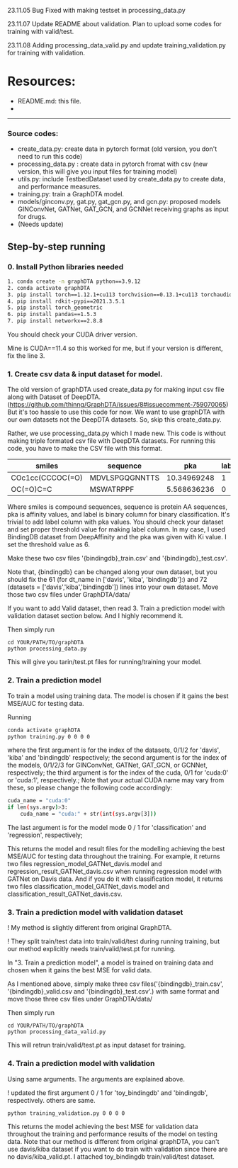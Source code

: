 23.11.05 Bug Fixed with making testset in processing_data.py

23.11.07 Update README about validation. Plan to upload some codes for training with valid/test.

23.11.08 Adding processing_data_valid.py and update training_validation.py for training with validation.

# Resources:

+ README.md: this file.
+ 

---------


###  Source codes:
+ create_data.py: create data in pytorch format (old version, you don't need to run this code)
+ processing_data.py : create data in pytorch fromat with csv (new version, this will give you input files for training model)
+ utils.py: include TestbedDataset used by create_data.py to create data, and performance measures.
+ training.py: train a GraphDTA model.
+ models/ginconv.py, gat.py, gat_gcn.py, and gcn.py: proposed models GINConvNet, GATNet, GAT_GCN, and GCNNet receiving graphs as input for drugs.
+ (Needs update)
## Step-by-step running


### 0. Install Python libraries needed

```sh
1. conda create -n graphDTA python==3.9.12
2. conda activate graphDTA
3. pip install torch==1.12.1+cu113 torchvision==0.13.1+cu113 torchaudio==0.12.1 --extra-index-url https://download.pytorch.org/whl/cu113
4. pip install rdkit-pypi==2021.3.5.1
5. pip install torch_geometric
6. pip install pandas==1.5.3
7. pip install networkx==2.8.8
```
You should check your CUDA driver version.

Mine is CUDA==11.4 so this worked for me, but if your version is different, fix the line 3.


### 1. Create csv data & input dataset for model.
The old version of graphDTA used create_data.py for making input csv file along with Dataset of DeepDTA. (https://github.com/thinng/GraphDTA/issues/8#issuecomment-759070065)
But it's too hassle to use this code for now. We want to use graphDTA with our own datasets not the DeepDTA datasets.
So, skip this create_data.py.

Rather, we use processing_data.py which I made new. This code is without making triple formated csv file with DeepDTA datasets.
For running this code, you have to make the CSV file with this format.


| smiles  | sequence | pka | label |
| ------------- | ------------- |------------- |------------- |
| COc1cc(CCCOC(=O)  | MDVLSPGQGNNTTS  |10.34969248 | 1 |
| OC(=O)C=C | MSWATRPPF  |5.568636236 | 0

Where smiles is compound sequences, sequence is protein AA sequences, pka is affinity values, and label is binary column for binary classification.
It's trivial to add label column with pka values. You should check your dataset and set proper threshold value for making label column.
In my case, I used BindingDB dataset from DeepAffinity and the pka was given with Ki value. I set the threshold value as 6.

Make these two csv files '{bindingdb}_train.csv' and '{bindingdb}_test.csv'.

Note that, {bindingdb} can be changed along your own dataset, but you should fix the 61 (for dt_name in ['davis', 'kiba', 'bindingdb']:)
and 72 (datasets = ['davis','kiba','bindingdb']) lines into your own dataset.
Move those two csv files under GraphDTA/data/

If you want to add Valid dataset, then read 3. Train a prediction model with validation dataset section below.
And I highly recommend it.

Then simply run 
```
cd YOUR/PATH/TO/graphDTA
python processing_data.py
```

This will give you tarin/test.pt files for running/training your model.

### 2. Train a prediction model
To train a model using training data. The model is chosen if it gains the best MSE/AUC for testing data.

Running 

```sh
conda activate graphDTA
python training.py 0 0 0 0
```


where the first argument is for the index of the datasets, 0/1/2 for 'davis', 'kiba' and 'bindingdb' respectively;
 the second argument is for the index of the models, 0/1/2/3 for GINConvNet, GATNet, GAT_GCN, or GCNNet, respectively;
 the third argument is for the index of the cuda, 0/1 for 'cuda:0' or 'cuda:1', respectively.;
 Note that your actual CUDA name may vary from these, so please change the following code accordingly:
```sh
cuda_name = "cuda:0"
if len(sys.argv)>3:
    cuda_name = "cuda:" + str(int(sys.argv[3])) 
```
 The last argument is for the model mode 0 / 1 for 'classification' and 'regression', respectively;

This returns the model and result files for the modelling achieving the best MSE/AUC for testing data throughout the training.
For example, it returns two files regression_model_GATNet_davis.model and regression_result_GATNet_davis.csv when running regression model with GATNet on Davis data.
And if you do it with classification model, it returns two files classification_model_GATNet_davis.model and classification_result_GATNet_davis.csv.

### 3. Train a prediction model with validation dataset
! My method is slightly different from original GraphDTA.

! They split train/test data into train/valid/test during running training, but our method explicitly needs train/valid/test.pt for running.

In "3. Train a prediction model", a model is trained on training data and chosen when it gains the best MSE for valid data.

As I mentioned above, simply make three csv files('{bindingdb}_train.csv', '{bindingdb}_valid.csv and '{bindingdb}_test.csv'.) with same format 
and move those three csv files under GraphDTA/data/

Then simply run 
```
cd YOUR/PATH/TO/graphDTA
python processing_data_valid.py
```
This will retrun train/valid/test.pt as input dataset for training.

### 4. Train a prediction model with validation
Using same arguments. The arguments are explained above.

! updated the first argument 0 / 1 for 'toy_bindingdb' and 'bindingdb', respectively. others are same.

```sh
python training_validation.py 0 0 0 0
```

This returns the model achieving the best MSE for validation data throughout the training and performance results of the model on testing data.
Note that our method is different from original graphDTA, you can't use davis/kiba dataset if you want to do train with validation since there are no davis/kiba_valid.pt.
I attached toy_bindingdb train/valid/test dataset.
